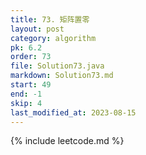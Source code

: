 ```yaml
---
title: 73. 矩阵置零
layout: post
category: algorithm
pk: 6.2
order: 73
file: Solution73.java
markdown: Solution73.md
start: 49
end: -1
skip: 4
last_modified_at: 2023-08-15
---
```


{% include leetcode.md %}